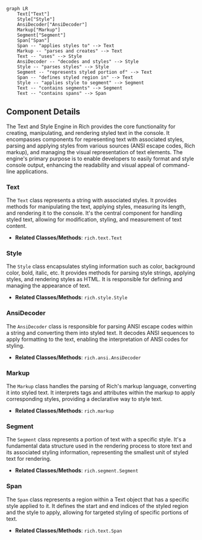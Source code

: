 ```mermaid
graph LR
    Text["Text"]
    Style["Style"]
    AnsiDecoder["AnsiDecoder"]
    Markup["Markup"]
    Segment["Segment"]
    Span["Span"]
    Span -- "applies styles to" --> Text
    Markup -- "parses and creates" --> Text
    Text -- "uses" --> Style
    AnsiDecoder -- "decodes and styles" --> Style
    Style -- "parses styles" --> Style
    Segment -- "represents styled portion of" --> Text
    Span -- "defines styled region in" --> Text
    Style -- "applies style to segment" --> Segment
    Text -- "contains segments" --> Segment
    Text -- "contains spans" --> Span
```

## Component Details

The Text and Style Engine in Rich provides the core functionality for creating, manipulating, and rendering styled text in the console. It encompasses components for representing text with associated styles, parsing and applying styles from various sources (ANSI escape codes, Rich markup), and managing the visual representation of text elements. The engine's primary purpose is to enable developers to easily format and style console output, enhancing the readability and visual appeal of command-line applications.

### Text
The `Text` class represents a string with associated styles. It provides methods for manipulating the text, applying styles, measuring its length, and rendering it to the console. It's the central component for handling styled text, allowing for modification, styling, and measurement of text content.
- **Related Classes/Methods**: `rich.text.Text`

### Style
The `Style` class encapsulates styling information such as color, background color, bold, italic, etc. It provides methods for parsing style strings, applying styles, and rendering styles as HTML. It is responsible for defining and managing the appearance of text.
- **Related Classes/Methods**: `rich.style.Style`

### AnsiDecoder
The `AnsiDecoder` class is responsible for parsing ANSI escape codes within a string and converting them into styled text. It decodes ANSI sequences to apply formatting to the text, enabling the interpretation of ANSI codes for styling.
- **Related Classes/Methods**: `rich.ansi.AnsiDecoder`

### Markup
The `Markup` class handles the parsing of Rich's markup language, converting it into styled text. It interprets tags and attributes within the markup to apply corresponding styles, providing a declarative way to style text.
- **Related Classes/Methods**: `rich.markup`

### Segment
The `Segment` class represents a portion of text with a specific style. It's a fundamental data structure used in the rendering process to store text and its associated styling information, representing the smallest unit of styled text for rendering.
- **Related Classes/Methods**: `rich.segment.Segment`

### Span
The `Span` class represents a region within a Text object that has a specific style applied to it. It defines the start and end indices of the styled region and the style to apply, allowing for targeted styling of specific portions of text.
- **Related Classes/Methods**: `rich.text.Span`
